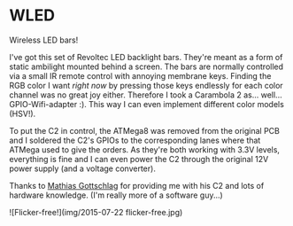 # WLED

Wireless LED bars!

I've got this set of Revoltec LED backlight bars. They're meant as a form of static ambilight mounted behind a screen. The bars are normally controlled via a small IR remote control with annoying membrane keys. Finding the RGB color I want *right now* by pressing those keys endlessly for each color channel was no great joy either. Therefore I took a Carambola 2 as... well... GPIO-Wifi-adapter :). This way I can even implement different color models (HSV!).

To put the C2 in control, the ATMega8 was removed from the original PCB and I soldered the C2's GPIOs to the corresponding lanes where that ATMega used to give the orders. As they're both working with 3.3V levels, everything is fine and I can even power the C2 through the original 12V power supply (and a voltage converter).

Thanks to [Mathias Gottschlag](https://github.com/mgottschlag) for providing me with his C2 and lots of hardware knowledge. (I'm really more of a software guy...)

![Flicker-free!](img/2015-07-22 flicker-free.jpg)
